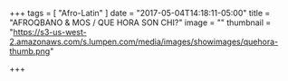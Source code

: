 +++
tags = [ "Afro-Latin" ]
date = "2017-05-04T14:18:11-05:00"
title = "AFROQBANO & MOS / QUE HORA SON CHI?"
image = ""
thumbnail = "https://s3-us-west-2.amazonaws.com/s.lumpen.com/media/images/showimages/quehora-thumb.png"

+++

